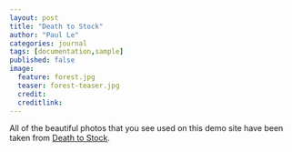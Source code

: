 ```yaml
---
layout: post
title: "Death to Stock"
author: "Paul Le"
categories: journal
tags: [documentation,sample]
published: false
image:
  feature: forest.jpg
  teaser: forest-teaser.jpg
  credit:
  creditlink:
---
```


All of the beautiful photos that you see used on this demo site have been taken from [Death to Stock](http://deathtothestockphoto.com/).
